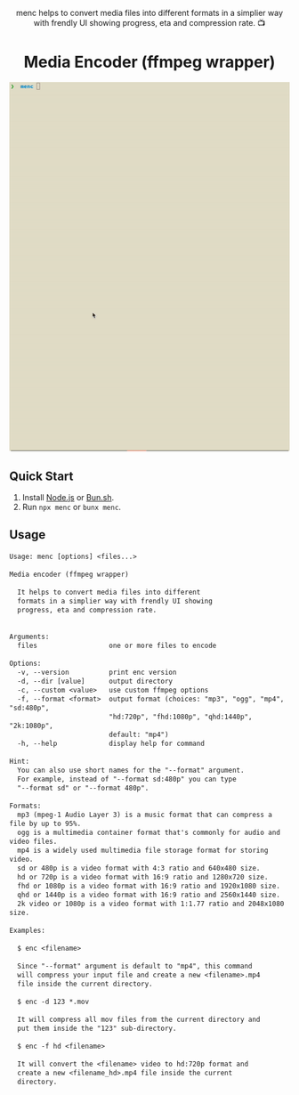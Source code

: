 <p align="center">
menc helps to convert media files into different formats in a simplier way with frendly UI showing progress, eta and compression rate. 📺
</p>

<h1 align="center">
Media Encoder (ffmpeg wrapper)
</h1>

<img src="./screen.gif" width="600"></img>

## Quick Start

1. Install [Node.js](https://nodejs.org/en/download/package-manager) or [Bun.sh](https://bun.sh/docs/installation).
2. Run `npx menc` or `bunx menc`.

## Usage

```
Usage: menc [options] <files...>

Media encoder (ffmpeg wrapper)

  It helps to convert media files into different
  formats in a simplier way with frendly UI showing
  progress, eta and compression rate.


Arguments:
  files                  one or more files to encode

Options:
  -v, --version          print enc version
  -d, --dir [value]      output directory
  -c, --custom <value>   use custom ffmpeg options
  -f, --format <format>  output format (choices: "mp3", "ogg", "mp4", "sd:480p",
                         "hd:720p", "fhd:1080p", "qhd:1440p", "2k:1080p", 
                         default: "mp4")
  -h, --help             display help for command

Hint:
  You can also use short names for the "--format" argument.
  For example, instead of "--format sd:480p" you can type
  "--format sd" or "--format 480p".

Formats:
  mp3 (mpeg-1 Audio Layer 3) is a music format that can compress a file by up to 95%.
  ogg is a multimedia container format that's commonly for audio and video files.
  mp4 is a widely used multimedia file storage format for storing video.
  sd or 480p is a video format with 4:3 ratio and 640x480 size.
  hd or 720p is a video format with 16:9 ratio and 1280x720 size.
  fhd or 1080p is a video format with 16:9 ratio and 1920x1080 size.
  qhd or 1440p is a video format with 16:9 ratio and 2560x1440 size.
  2k video or 1080p is a video format with 1:1.77 ratio and 2048x1080 size.

Examples:

  $ enc <filename>

  Since "--format" argument is default to "mp4", this command
  will compress your input file and create a new <filename>.mp4
  file inside the current directory.

  $ enc -d 123 *.mov

  It will compress all mov files from the current directory and
  put them inside the "123" sub-directory.

  $ enc -f hd <filename>

  It will convert the <filename> video to hd:720p format and
  create a new <filename_hd>.mp4 file inside the current
  directory.
  ```
